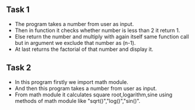 <h2>Task 1</h2>
<ul>
  <li>The program takes a number from user as input.</li>
  <li>Then in function it checks whether number is less than 2 it return 1.</li>
  <li>Else return the number and multiply with again itself same function call but in argument we exclude that number as (n-1).</li>
  <li>At last returns the factorial of that number and display it.</li>
</ul>

<h2>Task 2</h2>
<ul>
  <li>In this program firstly we import math module.</li>
  <li>And then this program takes a number from user as input.</li>
  <li>From math module it calculates square root,logarithm,sine using methods of math module like "sqrt()","log()","sin()".</li>
</ul>
